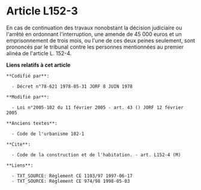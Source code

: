 # Article L152-3

En cas de continuation des travaux nonobstant la décision judiciaire ou l'arrêté en ordonnant l'interruption, une amende de
45 000 euros et un emprisonnement de trois mois, ou l'une de ces deux peines seulement, sont prononcés par le tribunal contre
les personnes mentionnées au premier alinéa de l'article L. 152-4.

**Liens relatifs à cet article**

	**Codifié par**:

	  - Décret n°78-621 1978-05-31 JORF 8 JUIN 1978

	**Modifié par**:

	  - Loi n°2005-102 du 11 février 2005 - art. 43 () JORF 12 février 2005

	**Anciens textes**:

	  - Code de l'urbanisme 102-1

	**Cite**:

	  - Code de la construction et de l'habitation. - art. L152-4 (M)

	**Liens**:

	  - TXT_SOURCE: Règlement CE 1103/97 1997-06-17
	  - TXT_SOURCE: Règlement CE 974/98 1998-05-03
